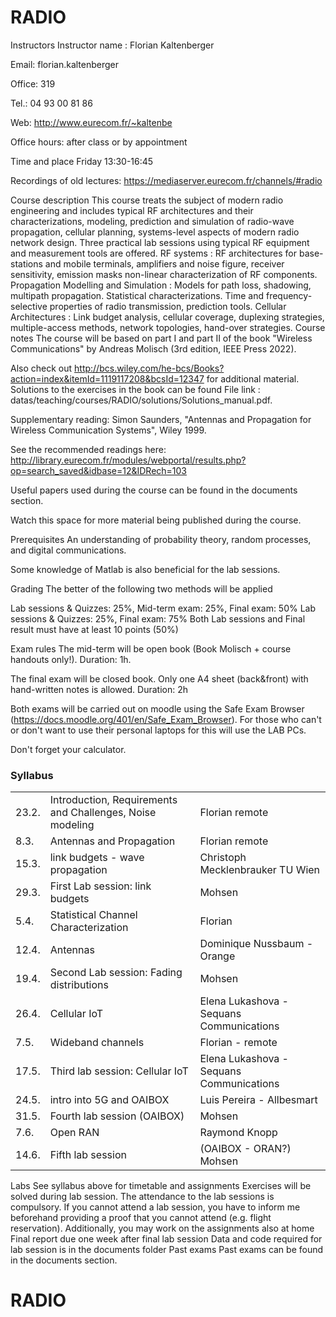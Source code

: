 # RADIO


Instructors
Instructor name : Florian Kaltenberger

Email: florian.kaltenberger

Office: 319

Tel.: 04 93 00 81 86

Web: http://www.eurecom.fr/~kaltenbe

Office hours: after class or by appointment

Time and place
Friday 13:30-16:45

Recordings of old lectures: https://mediaserver.eurecom.fr/channels/#radio

Course description
This course treats the subject of modern radio engineering and includes typical RF architectures and their characterizations, modeling, prediction and simulation of radio-wave propagation, cellular planning, systems-level aspects of modern radio network design.
Three practical lab sessions using typical RF equipment and measurement tools are offered.
RF systems : RF architectures for base-stations and mobile terminals, amplifiers and noise figure, receiver sensitivity, emission masks non-linear characterization of RF components.
Propagation Modelling and Simulation : Models for path loss, shadowing, multipath propagation. Statistical characterizations. Time and frequency-selective properties of radio transmission, prediction tools.
Cellular Architectures : Link budget analysis, cellular coverage, duplexing strategies, multiple-access methods, network topologies, hand-over strategies.
Course notes
The course will be based on part I and part II of the book "Wireless Communications" by Andreas Molisch (3rd edition, IEEE Press 2022).

Also check out http://bcs.wiley.com/he-bcs/Books?action=index&itemId=1119117208&bcsId=12347 for additional material. Solutions to the exercises in the book can be found File link : datas/teaching/courses/RADIO/solutions/Solutions_manual.pdf.

Supplementary reading: Simon Saunders, "Antennas and Propagation for Wireless Communication Systems", Wiley 1999.

See the recommended readings here: http://library.eurecom.fr/modules/webportal/results.php?op=search_saved&idbase=12&IDRech=103

Useful papers used during the course can be found in the documents section.

Watch this space for more material being published during the course.

Prerequisites
An understanding of probability theory, random processes, and digital communications.

Some knowledge of Matlab is also beneficial for the lab sessions.

Grading
The better of the following two methods will be applied

Lab sessions & Quizzes: 25%, Mid-term exam: 25%, Final exam: 50%
Lab sessions & Quizzes: 25%, Final exam: 75%
Both Lab sessions and Final result must have at least 10 points (50%)

Exam rules
The mid-term will be open book (Book Molisch + course handouts only!). Duration: 1h.

The final exam will be closed book. Only one A4 sheet (back&front) with hand-written notes is allowed. Duration: 2h

Both exams will be carried out on moodle using the Safe Exam Browser (https://docs.moodle.org/401/en/Safe_Exam_Browser). For those who can't or don't want to use their personal laptops for this will use the LAB PCs.

Don't forget your calculator.

### Syllabus

| | | |
|-|-|-|
| 23.2.	| Introduction, Requirements and Challenges, Noise modeling	| Florian remote  |
| 8.3.	| Antennas and Propagation	                                | Florian remote  |
| 15.3.	| link budgets - wave propagation	                          | Christoph Mecklenbrauker TU Wien |
| 29.3.	| First Lab session: link budgets	                          | Mohsen |
| 5.4.	| Statistical Channel Characterization	                    | Florian |
| 12.4.	| Antennas	                                                | Dominique Nussbaum - Orange |
| 19.4.	| Second Lab session: Fading distributions	                | Mohsen |
| 26.4.	| Cellular IoT	                                            | Elena Lukashova - Sequans Communications |
| 7.5.	| Wideband channels	                                        | Florian - remote |
| 17.5.	| Third lab session: Cellular IoT                           | Elena Lukashova - Sequans Communications |
| 24.5.	| intro into 5G and OAIBOX	                                | Luis Pereira - Allbesmart |
| 31.5.	| Fourth lab session (OAIBOX)	                              | Mohsen |
| 7.6.	| Open RAN	                                                | Raymond Knopp |
| 14.6.	| Fifth lab session                                         | (OAIBOX - ORAN?)	Mohsen |

Labs
See syllabus above for timetable and assignments
Exercises will be solved during lab session.
The attendance to the lab sessions is compulsory. If you cannot attend a lab session, you have to inform me beforehand providing a proof that you cannot attend (e.g. flight reservation).
Additionally, you may work on the assignments also at home
Final report due one week after final lab session
Data and code required for lab session is in the documents folder
Past exams
Past exams can be found in the documents section.

# RADIO
